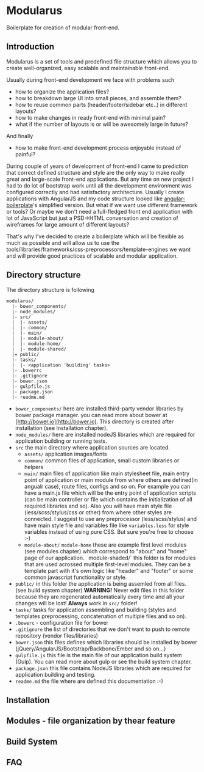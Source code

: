 Modularus
=========

Boilerplate for creation of modular front-end.

## Introduction

Modularus is a set of tools and predefined file structure which allows you to create well-organized, easy scalable and maintainable front-end.


Usually during front-end development we face with problems such 

* how to organize the application files?
* how to breakdown large UI into small pieces, and assemble them?
* how to reuse common parts (header/footer/sidebar etc..) in different layouts?
* how to make changes in ready front-end with minimal pain?
* what if the number of layouts is or will be awesomely large in future?

And finally

* how to make front-end development process enjoyable instead of painful?

During couple of years of development of front-end I came to prediction that correct defined structure and style are the only way to make really great and large-scale front-end applications. But any time on new project I had to do lot of bootstrap work until all the development environment was configured correctly and had satisfactory architecture. Usually I create applications with AngularJS and my code structure looked like [angular-boilerplate](https://github.com/ngbp/ngbp)'s simplified version. But what if we want use different framework or tools? Or maybe we don't need a full-fledged front end application with lot of JavaScript but just a PSD->HTML conversation and creation of wireframes for large amount of different layouts? 

That's why I've decided to create a boilerplate which will be flexible as much as possible and will allow us to use the tools/libraries/frameworks/css-preprocessors/template-engines we want and will provide good practices of scalable and modular application.

## Directory structure

The directory structure is following

```
modularus/
  |- bower_components/
  |- node_modules/
  |- src/
  |  |- assets/
  |  |- common/
  |  |- main/
  |  |- module-about/
  |  |- module-home/
  |  |- module-shared/
  |= public/
  |- tasks/
  |  |- <application 'building' tasks>
  |- .bowerrc
  |- .gitignore
  |- bower.json
  |- gulpfile.js
  |- package.json
  |- readme.md
```

- `bower_components/` here are installed third-party vendor libraries by bower package manager. you can read more about bower at [http://bower.io](http://bower.io). This directory is created after installation (see Installation chapter).
- `node_modules/` here are installed nodeJS libraries which are required for application building or running tests.
- `src` the main directory where application sources are located.
    - `assets/` application images/fonts
    - `common/` common files of application, small custom libraries or helpers
    - `main/` main files of application like main stylesheet file, main entry point of application or main module from where others are defined(in angualr case), route files, configs and so on. For example you can have a main.js file which will be the entry point of application scripts (can be main controller or file which contains the initialization of all required libraries and so). Also you will have main style file (less/scss/stylus/css or other) from where other styles are connected. I suggest to use any preprocessor (less/scss/stylus) and have main style file and variables file like `variables.less` for style variables instead of using pure CSS. But sure you're free to choose :-)
    - `module-about/` `module-home` these are example first level modules (see modules chapter) which correspond to "about" and "home" page of our application. 
    ` `module-shaded/` this folder is for modules that are used acrossed multiple first-level modules. They can be a template part with it's own logic like "header" and "footer" or some common javascript functionality or style.
- `public/` in this folder the application is being assemled from all files. (see build system chapter) **WARNING!** Never edit files in this folder because they are regenerated automatically every time and all your changes will be lost! **Always** work in `src/` folder!
- `tasks/` tasks for application assembling and building (styles and templates preprocessing, concatenation of multiple files and so on). 
- `.bowerc` - configuration file for bower
- `.gitignore` the list of directories that we don't want to push to remote repository (vendor files/libraries)
- `bower.json` this files defines which libraries should be installed by bower (jQuery/AngularJS/Bootstrap/Backbone/Ember and so on...)
- `gulpfile.js` this file is the main file of our application build system (Gulp). You can read more about gulp or see the build system chapter.
- `package.json` this file contains NodeJS libraries which are required for application building and testing.
- `readme.md` the file where are defined this documentation :-)



## Installation



## Modules - file organization by thear feature



## Build System



## FAQ
